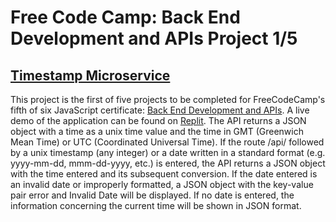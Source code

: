 # Free Code Camp: Back End Development and APIs Project 1/5
## [Timestamp Microservice](https://www.freecodecamp.org/learn/back-end-development-and-apis/back-end-development-and-apis-projects/timestamp-microservice)

This project is the first of five projects to be completed for FreeCodeCamp's fifth of six JavaScript certificate: [Back End Development and APIs](https://www.freecodecamp.org/learn/back-end-development-and-apis). A live demo of the application can be found on [Replit](https://replit.com/@john-albright/timestamp-microservice-free-code-camp). The API returns a JSON object with a time as a unix time value and the time in GMT (Greenwich Mean Time) or UTC (Coordinated Universal Time). If the route /api/ followed by a unix timestamp (any integer) or a date written in a standard format (e.g. yyyy-mm-dd, mmm-dd-yyyy, etc.) is entered, the API returns a JSON object with the time entered and its subsequent conversion. If the date entered is an invalid date or improperly formatted, a JSON object with the key-value pair error and Invalid Date will be displayed. If no date is entered, the information concerning the current time will be shown in JSON format. 
